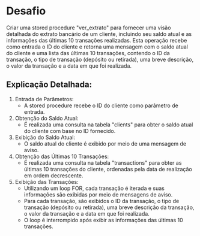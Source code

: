 # Desafio
Criar uma stored procedure "ver_extrato" para fornecer uma visão detalhada do extrato bancário de um cliente, incluindo seu saldo atual e as informações das últimas 10 transações realizadas. Esta operação recebe como entrada o ID do cliente e retorna uma mensagem com o saldo atual do cliente e uma lista das últimas 10 transações, contendo o ID da transação, o tipo de transação (depósito ou retirada), uma breve descrição, o valor da transação e a data em que foi realizada.

## Explicação Detalhada:

1. Entrada de Parâmetros:
    * A stored procedure recebe o ID do cliente como parâmetro de entrada.
2. Obtenção do Saldo Atual:
    * É realizada uma consulta na tabela "clients" para obter o saldo atual do cliente com base no ID fornecido.
3. Exibição do Saldo Atual:
    * O saldo atual do cliente é exibido por meio de uma mensagem de aviso.
4. Obtenção das Últimas 10 Transações:
    * É realizada uma consulta na tabela "transactions" para obter as últimas 10 transações do cliente, ordenadas pela data de realização em ordem decrescente.
5. Exibição das Transações:
    * Utilizando um loop FOR, cada transação é iterada e suas informações são exibidas por meio de mensagens de aviso.
    * Para cada transação, são exibidos o ID da transação, o tipo de transação (depósito ou retirada), uma breve descrição da transação, o valor da transação e a data em que foi realizada.
    * O loop é interrompido após exibir as informações das últimas 10 transações.
